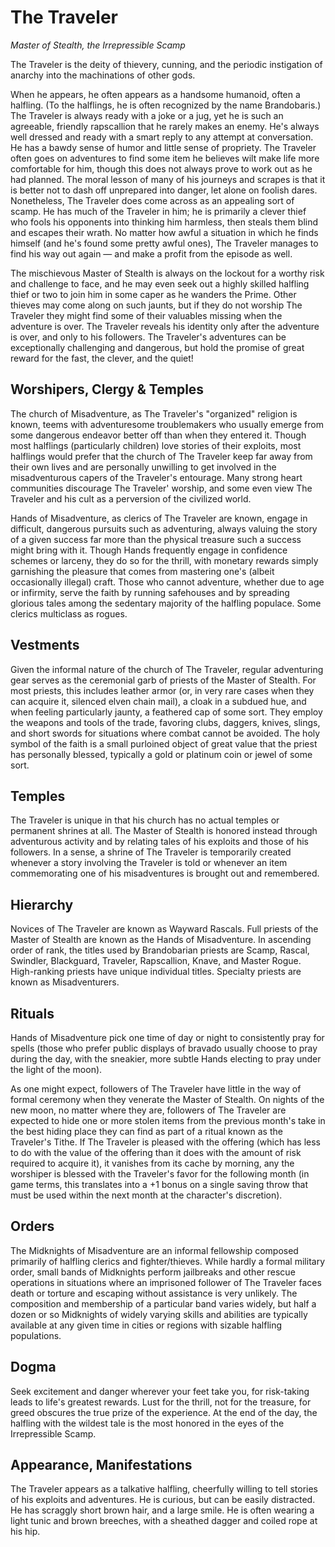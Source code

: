 # The Traveler
*Master of Stealth, the Irrepressible Scamp*

The Traveler is the deity of thievery, cunning, and the periodic instigation of anarchy into the machinations of other gods.

When he appears, he often appears as a handsome humanoid, often a halfling. (To the halflings, he is often recognized by the name Brandobaris.) The Traveler is always ready with a joke or a jug, yet he is such an agreeable, friendly rapscallion that he rarely makes an enemy. He's always well dressed and ready with a smart reply to any attempt at conversation. He has a bawdy sense of humor and little sense of propriety. The Traveler often goes on adventures to find some item he believes wilt make life more comfortable for him, though this does not always prove to work out as he had planned. The moral lesson of many of his journeys and scrapes is that it is better not to dash off unprepared into danger, let alone on foolish dares. Nonetheless, The Traveler does come across as an appealing sort of scamp. He has much of the Traveler in him; he is primarily a clever thief who fools his opponents into thinking him harmless, then steals them blind and escapes their wrath. No matter how awful a situation in which he finds himself (and he's found some pretty awful ones), The Traveler manages to find his way out again — and make a profit from the episode as well.

The mischievous Master of Stealth is always on the lockout for a worthy risk and challenge to face, and he may even seek out a highly skilled halfling thief or two to join him in some caper as he wanders the Prime. Other thieves may come along on such jaunts, but if they do not worship The Traveler they might find some of their valuables missing when the adventure is over. The Traveler reveals his identity only after the adventure is over, and only to his followers. The Traveler's adventures can be exceptionally challenging and dangerous, but hold the promise of great reward for the fast, the clever, and the quiet!

## Worshipers, Clergy & Temples
The church of Misadventure, as The Traveler's "organized" religion is known, teems with adventuresome troublemakers who usually emerge from some dangerous endeavor better off than when they entered it. Though most halflings (particularly children) love stories of their exploits, most halflings would prefer that the church of The Traveler keep far away from their own lives and are personally unwilling to get involved in the misadventurous capers of the Traveler's entourage. Many strong heart communities discourage The Traveler' worship, and some even view The Traveler and his cult as a perversion of the civilized world.

Hands of Misadventure, as clerics of The Traveler are known, engage in difficult, dangerous pursuits such as adventuring, always valuing the story of a given success far more than the physical treasure such a success might bring with it. Though Hands frequently engage in confidence schemes or larceny, they do so for the thrill, with monetary rewards simply garnishing the pleasure that comes from mastering one's (albeit occasionally illegal) craft. Those who cannot adventure, whether due to age or infirmity, serve the faith by running safehouses and by spreading glorious tales among the sedentary majority of the halfling populace. Some clerics multiclass as rogues.

## Vestments
Given the informal nature of the church of The Traveler, regular adventuring gear serves as the ceremonial garb of priests of the Master of Stealth. For most priests, this includes leather armor (or, in very rare cases when they can acquire it, silenced elven chain mail), a cloak in a subdued hue, and when feeling particularly jaunty, a feathered cap of some sort. They employ the weapons and tools of the trade, favoring clubs, daggers, knives, slings, and short swords for situations where combat cannot be avoided. The holy symbol of the faith is a small purloined object of great value that the priest has personally blessed, typically a gold or platinum coin or jewel of some sort.

## Temples
The Traveler is unique in that his church has no actual temples or permanent shrines at all. The Master of Stealth is honored instead through adventurous activity and by relating tales of his exploits and those of his followers. In a sense, a shrine of The Traveler is temporarily created whenever a story involving the Traveler is told or whenever an item commemorating one of his misadventures is brought out and remembered.

## Hierarchy
Novices of The Traveler are known as Wayward Rascals. Full priests of the Master of Stealth are known as the Hands of Misadventure. In ascending order of rank, the titles used by Brandobarian priests are Scamp, Rascal, Swindler, Blackguard, Traveler, Rapscallion, Knave, and Master Rogue. High-ranking priests have unique individual titles. Specialty priests are known as Misadventurers.

## Rituals
Hands of Misadventure pick one time of day or night to consistently pray for spells (those who prefer public displays of bravado usually choose to pray during the day, with the sneakier, more subtle Hands electing to pray under the light of the moon).

As one might expect, followers of The Traveler have little in the way of formal ceremony when they venerate the Master of Stealth. On nights of the new moon, no matter where they are, followers of The Traveler are expected to hide one or more stolen items from the previous month's take in the best hiding place they can find as part of a ritual known as the Traveler's Tithe. If The Traveler is pleased with the offering (which has less to do with the value of the offering than it does with the amount of risk required to acquire it), it vanishes from its cache by morning, any the worshiper is blessed with the Traveler's favor for the following month (in game terms, this translates into a +1 bonus on a single saving throw that must be used within the next month at the character's discretion).

## Orders
The Midknights of Misadventure are an informal fellowship composed primarily of halfling clerics and fighter/thieves. While hardly a formal military order, small bands of Midknights perform jailbreaks and other rescue operations in situations where an imprisoned follower of The Traveler faces death or torture and escaping without assistance is very unlikely. The composition and membership of a particular band varies widely, but half a dozen or so Midknights of widely varying skills and abilities are typically available at any given time in cities or regions with sizable halfling populations.

## Dogma
Seek excitement and danger wherever your feet take you, for risk-taking leads to life's greatest rewards. Lust for the thrill, not for the treasure, for greed obscures the true prize of the experience. At the end of the day, the halfling with the wildest tale is the most honored in the eyes of the Irrepressible Scamp.

## Appearance, Manifestations
The Traveler appears as a talkative halfling, cheerfully willing to tell stories of his exploits and adventures. He is curious, but can be easily distracted. He has scraggly short brown hair, and a large smile. He is often wearing a light tunic and brown breeches, with a sheathed dagger and coiled rope at his hip.
